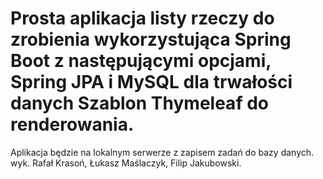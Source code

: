 # Prosta aplikacja listy rzeczy do zrobienia wykorzystująca Spring Boot z następującymi opcjami, Spring JPA i MySQL dla trwałości danych Szablon Thymeleaf do renderowania.
Aplikacja będzie na lokalnym serwerze z zapisem zadań do bazy danych.
wyk. Rafał Krasoń, Łukasz Maślaczyk, Filip Jakubowski.
